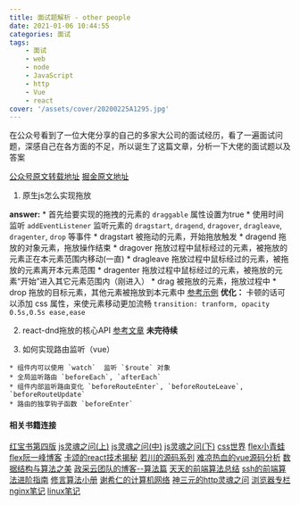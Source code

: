 ```yaml
---
title: 面试题解析 - other people
date: 2021-01-06 10:44:55
categories: 面试
tags:
    - 面试
    - web
    - node
    - JavaScript
    - http
    - Vue
    - react
cover: '/assets/cover/20200225A1295.jpg'
---
```


  在公众号看到了一位大佬分享的自己的多家大公司的面试经历，看了一遍面试问题，深感自己在各方面的不足，所以诞生了这篇文章，分析一下大佬的面试题以及答案

  [公众号原文转载地址](https://mp.weixin.qq.com/s/bjD9_tNJX1fVuzZEHWRRNw)
  [掘金原文地址](https://juejin.cn/post/6912268021381726221)

  1. 原生js怎么实现拖放

  **answer:** 
    * 首先给要实现的拖拽的元素的 `draggable` 属性设置为true
    * 使用时间监听 `addEventListener` 监听元素的 `dragstart`, `dragend`, `dragover`, `dragleave`, `dragenter`, `drop` 等事件
      * dragstart 被拖动的元素，开始拖放触发
      * dragend   拖放的对象元素，拖放操作结束
      * dragover  拖放过程中鼠标经过的元素，被拖放的元素正在本元素范围内移动(一直)
      * dragleave  拖放过程中鼠标经过的元素，被拖放的元素离开本元素范围
      * dragenter  拖放过程中鼠标经过的元素，被拖放的元素“开始”进入其它元素范围内（刚进入）
      * drag  被拖放的元素，拖放过程中
      * drop  拖放的目标元素，其他元素被拖放到本元素中
    [参考示例](https://blog.csdn.net/weixin_45761317/article/details/103430200)
  **优化：** 卡顿的话可以添加 css 属性，来使元素移动更加流畅 `transition: tranform, opacity 0.5s,0.5s ease,ease`

  2. react-dnd拖放的核心API
    [参考文章](https://blog.csdn.net/sinat_17775997/article/details/88727672)
  **未完待续**

  3. 如何实现路由监听（vue）

    * 组件内可以使用 `watch`  监听 `$route` 对象
    * 全局监听路由 `beforeEach`, `afterEach`
    * 组件内部监听路由变化 `beforeRouteEnter`, `beforeRouteLeave`, `beforeRouteUpdate`
    * 路由的独享钩子函数 `beforeEnter`
#### 相关书籍连接

  [红宝书第四版](https://www.ituring.com.cn/book/2472)
  [js灵魂之问(上)](https://juejin.cn/post/6844903974378668039)
  [js灵魂之问(中)](https://juejin.cn/post/6844903986479251464)
  [js灵魂之问(下)](https://juejin.cn/post/6844904004007247880)
  [css世界](https://www.cssworld.cn/)
  [flex小青蛙](http://flexboxfroggy.com/)
  [flex阮一峰博客](http://www.ruanyifeng.com/blog/2015/07/flex-grammar.html)
  [卡颂的react技术揭秘](https://react.iamkasong.com/)
  [若川的源码系列](https://juejin.cn/user/1415826704971918/posts)
  [难凉热血的vue源码分析](https://nlrx-wjc.github.io/Learn-Vue-Source-Code/)
  [数据结构与算法之美](https://time.geekbang.org/column/intro/100017301)
  [政采云团队的博客--算法篇](https://101.zoo.team/)
  [天天的前端算法总结](https://juejin.cn/post/6900698814093459463)
  [ssh的前端算法进阶指南](https://juejin.cn/post/6847009772500156429)
  [修言算法小册](https://juejin.cn/book/6844733800300150797)
  [谢希仁的计算机网络](https://item.jd.com/12219883.html)
  [神三元的http灵魂之问](https://juejin.cn/post/6844904100035821575)
  [浏览器专栏](https://time.geekbang.org/column/intro/100033601)
  [nginx笔记](https://blog.csdn.net/qq_42813491/article/details/103117799?ops_request_misc=%25257B%252522request%25255Fid%252522%25253A%252522160938095216780302981460%252522%25252C%252522scm%252522%25253A%25252220140713.130102334.pc%25255Fblog.%252522%25257D&request_id=160938095216780302981460&biz_id=0&utm_medium=distribute.pc_search_result.none-task-blog-2~blog~first_rank_v2~rank_v29-1-103117799.pc_v2_rank_blog_default&utm_term=nginx)
  [linux笔记](https://blog.csdn.net/qq_42813491/article/details/88379799)
